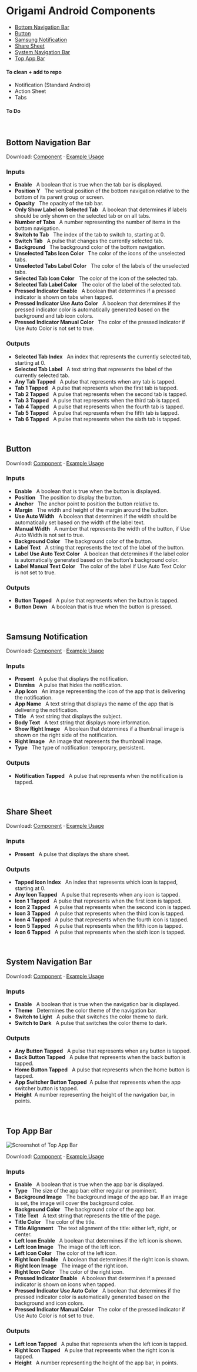 # Origami Android Components

- [Bottom Navigation Bar](https://github.com/leomancini31/origami-android-components#bottom-navigation-bar)
- [Button](https://github.com/leomancini31/origami-android-components#button)
- [Samsung Notification](https://github.com/leomancini31/origami-android-components#samsung-notification)
- [Share Sheet](https://github.com/leomancini31/origami-android-components#share-sheet)
- [System Navigation Bar](https://github.com/leomancini31/origami-android-components#system-navigation-bar)
- [Top App Bar](https://github.com/leomancini31/origami-android-components#top-app-bar)

#### To clean + add to repo
- Notification (Standard Android)
- Action Sheet
- Tabs

#### To Do

&nbsp;
&nbsp;
&nbsp;

## Bottom Navigation Bar

Download: [Component](https://github.com/leomancini31/origami-android-components/raw/master/Android%20Components/Bottom%20Navigation%20Bar.origami) · [Example Usage](https://github.com/leomancini31/origami-android-components/raw/master/Examples/Bottom%20Navigation%20Bar%20%E2%80%93%20Example.origami) 

### Inputs

* **Enable**&nbsp;&nbsp; A boolean that is true when the tab bar is displayed.
* **Position Y**&nbsp;&nbsp; The vertical position of the bottom navigation relative to the bottom of its parent group or screen.
* **Opacity**&nbsp;&nbsp; The opacity of the tab bar.
* **Only Show Label on Selected Tab**&nbsp;&nbsp; A boolean that determines if labels should be only shown on the selected tab or on all tabs.
* **Number of Tabs**&nbsp;&nbsp; A number representing the number of items in the bottom navigation.
* **Switch to Tab**&nbsp;&nbsp; The index of the tab to switch to, starting at 0.
* **Switch Tab**&nbsp;&nbsp; A pulse that changes the currently selected tab.
* **Background**&nbsp;&nbsp; The background color of the bottom navigation.
* **Unselected Tabs Icon Color**&nbsp;&nbsp; The color of the icons of the unselected tabs.
* **Unselected Tabs Label Color**&nbsp;&nbsp; The color of the labels of the unselected tabs.
* **Selected Tab Icon Color**&nbsp;&nbsp; The color of the icon of the selected tab.
* **Selected Tab Label Color**&nbsp;&nbsp; The color of the label of the selected tab.
* **Pressed Indicator Enable**&nbsp;&nbsp; A boolean that determines if a pressed indicator is shown on tabs when tapped.
* **Pressed Indicator Use Auto Color**&nbsp;&nbsp; A boolean that determines if the pressed indicator color is automatically generated based on the background and tab icon colors.
* **Pressed Indicator Manual Color**&nbsp;&nbsp; The color of the pressed indicator if Use Auto Color is not set to true.

### Outputs

* **Selected Tab Index**&nbsp;&nbsp; An index that represents the currently selected tab, starting at 0.
* **Selected Tab Label**&nbsp;&nbsp; A text string that represents the label of the currently selected tab.
* **Any Tab Tapped**&nbsp;&nbsp; A pulse that represents when any tab is tapped.
* **Tab 1 Tapped**&nbsp;&nbsp; A pulse that represents when the first tab is tapped.
* **Tab 2 Tapped**&nbsp;&nbsp; A pulse that represents when the second tab is tapped.
* **Tab 3 Tapped**&nbsp;&nbsp; A pulse that represents when the third tab is tapped.
* **Tab 4 Tapped**&nbsp;&nbsp; A pulse that represents when the fourth tab is tapped.
* **Tab 5 Tapped**&nbsp;&nbsp; A pulse that represents when the fifth tab is tapped.
* **Tab 6 Tapped**&nbsp;&nbsp; A pulse that represents when the sixth tab is tapped.

&nbsp;

## Button

Download: [Component](https://github.com/leomancini31/origami-android-components/raw/master/Android%20Components/Button.origami) · [Example Usage](https://github.com/leomancini31/origami-android-components/raw/master/Examples/Button%20%E2%80%93%20Example.origami) 

### Inputs

* **Enable**&nbsp;&nbsp; A boolean that is true when the button is displayed.
* **Position**&nbsp;&nbsp; The position to display the button.
* **Anchor**&nbsp;&nbsp; The anchor point to position the button relative to.
* **Margin**&nbsp;&nbsp; The width and height of the margin around the button.
* **Use Auto Width**&nbsp;&nbsp; A boolean that determines if the width should be automatically set based on the width of the label text.
* **Manual Width**&nbsp;&nbsp; A number that represents the width of the button, if Use Auto Width is not set to true.
* **Background Color**&nbsp;&nbsp; The background color of the button.
* **Label Text**&nbsp;&nbsp; A string that represents the text of the label of the button.
* **Label Use Auto Text Color**&nbsp;&nbsp; A boolean that determines if the label color is automatically generated based on the button's background color.
* **Label Manual Text Color**&nbsp;&nbsp; The color of the label if Use Auto Text Color is not set to true.

### Outputs

* **Button Tapped**&nbsp;&nbsp; A pulse that represents when the button is tapped.
* **Button Down**&nbsp;&nbsp; A boolean that is true when the button is pressed.

&nbsp;

## Samsung Notification

Download: [Component](https://github.com/leomancini31/origami-android-components/raw/master/Android%20Components/Notification.origami) · [Example Usage](https://github.com/leomancini31/origami-android-components/raw/master/Examples/Notification%20%E2%80%93%20Example.origami) 

### Inputs

* **Present**&nbsp;&nbsp; A pulse that displays the notification.
* **Dismiss**&nbsp;&nbsp; A pulse that hides the notification.
* **App Icon**&nbsp;&nbsp; An image representing the icon of the app that is delivering the notification.
* **App Name**&nbsp;&nbsp; A text string that displays the name of the app that is delivering the notification.
* **Title**&nbsp;&nbsp; A text string that displays the subject.
* **Body Text**&nbsp;&nbsp; A text string that displays more information.
* **Show Right Image**&nbsp;&nbsp; A boolean that determines if a thumbnail image is shown on the right side of the notification.
* **Right Image**&nbsp;&nbsp; An image that represents the thumbnail image.
* **Type**&nbsp;&nbsp; The type of notification: temporary, persistent.

### Outputs

* **Notification Tapped**&nbsp;&nbsp; A pulse that represents when the notification is tapped.

&nbsp;

## Share Sheet

Download: [Component](https://github.com/leomancini31/origami-android-components/raw/master/Android%20Components/Share%20Sheet.origami) · [Example Usage](https://github.com/leomancini31/origami-android-components/raw/master/Examples/Share%20Sheet%20%E2%80%93%20Example.origami) 

### Inputs

* **Present**&nbsp;&nbsp; A pulse that displays the share sheet.

### Outputs

* **Tapped Icon Index**&nbsp;&nbsp; An index that represents which icon is tapped, starting at 0.
* **Any Icon Tapped**&nbsp;&nbsp; A pulse that represents when any icon is tapped.
* **Icon 1 Tapped**&nbsp;&nbsp; A pulse that represents when the first icon is tapped.
* **Icon 2 Tapped**&nbsp;&nbsp; A pulse that represents when the second icon is tapped.
* **Icon 3 Tapped**&nbsp;&nbsp; A pulse that represents when the third icon is tapped.
* **Icon 4 Tapped**&nbsp;&nbsp; A pulse that represents when the fourth icon is tapped.
* **Icon 5 Tapped**&nbsp;&nbsp; A pulse that represents when the fifth icon is tapped.
* **Icon 6 Tapped**&nbsp;&nbsp; A pulse that represents when the sixth icon is tapped.

&nbsp;

## System Navigation Bar

Download: [Component](https://github.com/leomancini31/origami-android-components/raw/master/Android%20Components/System%20Navigation%20Bar.origami) · [Example Usage](https://github.com/leomancini31/origami-android-components/raw/master/Examples/System%20Navigation%20Bar%20%E2%80%93%20Example.origami) 

### Inputs

* **Enable**&nbsp;&nbsp; A boolean that is true when the navigation bar is displayed.
* **Theme**&nbsp;&nbsp; Determines the color theme of the navigation bar.
* **Switch to Light**&nbsp;&nbsp; A pulse that switches the color theme to dark.
* **Switch to Dark**&nbsp;&nbsp; A pulse that switches the color theme to dark.

### Outputs

* **Any Button Tapped**&nbsp;&nbsp; A pulse that represents when any button is tapped.
* **Back Button Tapped**&nbsp;&nbsp; A pulse that represents when the back button is tapped.
* **Home Button Tapped**&nbsp;&nbsp; A pulse that represents when the home button is tapped.
* **App Switcher Button Tapped**&nbsp;&nbsp;A pulse that represents when the app switcher button is tapped.
* **Height**&nbsp;&nbsp;A number representing the height of the navigation bar, in points.

&nbsp;

## Top App Bar

![Screenshot of Top App Bar](https://github.com/leomancini31/origami-android-components/blob/master/Screenshots/Top%20App%20Bar%20–%20596792340.jpg "Top App Bar")

Download: [Component](https://github.com/leomancini31/origami-android-components/raw/master/Android%20Components/Top%20App%20Bar.origami) · [Example Usage](https://github.com/leomancini31/origami-android-components/raw/master/Examples/Top%20App%20Bar%20%E2%80%93%20Example.origami)

### Inputs

* **Enable**&nbsp;&nbsp; A boolean that is true when the app bar is displayed.
* **Type**&nbsp;&nbsp; The size of the app bar: either regular or prominent.
* **Background Image**&nbsp;&nbsp; The background image of the app bar. If an image is set, the image will cover the background color.
* **Background Color**&nbsp;&nbsp; The background color of the app bar.
* **Title Text**&nbsp;&nbsp; A text string that represents the title of the page.
* **Title Color**&nbsp;&nbsp; The color of the title.
* **Title Alignment**&nbsp;&nbsp; The text alignment of the title: either left, right, or center.
* **Left Icon Enable**&nbsp;&nbsp; A boolean that determines if the left icon is shown.
* **Left Icon Image**&nbsp;&nbsp; The image of the left icon.
* **Left Icon Color**&nbsp;&nbsp; The color of the left icon.
* **Right Icon Enable**&nbsp;&nbsp; A boolean that determines if the right icon is shown.
* **Right Icon Image**&nbsp;&nbsp; The image of the right icon.
* **Right Icon Color**&nbsp;&nbsp; The color of the right icon.
* **Pressed Indicator Enable**&nbsp;&nbsp; A boolean that determines if a pressed indicator is shown on icons when tapped.
* **Pressed Indicator Use Auto Color**&nbsp;&nbsp; A boolean that determines if the pressed indicator color is automatically generated based on the background and icon colors.
* **Pressed Indicator Manual Color**&nbsp;&nbsp; The color of the pressed indicator if Use Auto Color is not set to true.

### Outputs

* **Left Icon Tapped**&nbsp;&nbsp; A pulse that represents when the left icon is tapped.
* **Right Icon Tapped**&nbsp;&nbsp; A pulse that represents when the right icon is tapped.
* **Height**&nbsp;&nbsp; A number representing the height of the app bar, in points.

&nbsp;